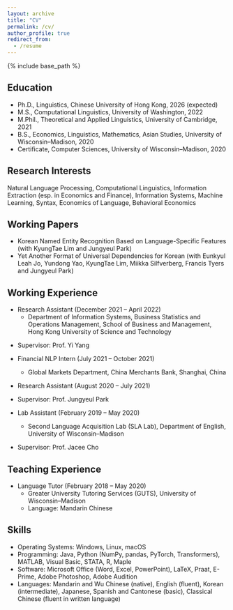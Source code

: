 ```yaml
---
layout: archive
title: "CV"
permalink: /cv/
author_profile: true
redirect_from:
  - /resume
---
```


{% include base_path %}

## Education

* Ph.D., Linguistics, Chinese University of Hong Kong, 2026 (expected)
* M.S., Computational Linguistics, University of Washington, 2022
* M.Phil., Theoretical and Applied Linguistics, University of Cambridge, 2021
* B.S., Economics, Linguistics, Mathematics, Asian Studies, University of Wisconsin–Madison, 2020
* Certificate, Computer Sciences, University of Wisconsin–Madison, 2020

## Research Interests

Natural Language Processing, Computational Linguistics, Information Extraction (esp. in Economics and Finance), Information Systems, Machine Learning, Syntax, Economics of Language, Behavioral Economics

## Working Papers

<!--
  <ul>{% for post in site.workingpaper %}
    {% include archive-single-cv.html %}
  {% endfor %}</ul> 
-->
* Korean Named Entity Recognition Based on Language-Specific Features (with KyungTae Lim and Jungyeul Park) 
* Yet Another Format of Universal Dependencies for Korean (with Eunkyul Leah Jo, Yundong Yao, KyungTae Lim, Miikka Silfverberg, Francis Tyers and Jungyeul Park)

## Working Experience

* Research Assistant (December 2021 – April 2022)
  * Department of Information Systems, Business Statistics and Operations Management, School of Business and Management, Hong Kong University of Science and Technology
<!--  * Duties included: Tagging issues -->
  * Supervisor: Prof. Yi Yang 

* Financial NLP Intern (July 2021 – October 2021)
  * Global Markets Department, China Merchants Bank, Shanghai, China
<!--  * Duties included: Tagging issues --> 
<!--  * Supervisor: Prof. --> 

* Research Assistant (August 2020 – July 2021)
<!--  * Github University -->
<!--  * Duties included: Merging pull requests -->
  * Supervisor: Prof. Jungyeul Park 

* Lab Assistant (February 2019 – May 2020)
  * Second Language Acquisition Lab (SLA Lab), Department of English, University of Wisconsin–Madison
<!--  * Duties included: Tagging issues -->
  * Supervisor: Prof. Jacee Cho  


## Teaching Experience

* Language Tutor (February 2018 – May 2020)
  * Greater University Tutoring Services (GUTS), University of Wisconsin–Madison
  * Language: Mandarin Chinese
<!--
  <ul>{% for post in site.teaching %}
    {% include archive-single-cv.html %}
  {% endfor %}</ul>
-->

## Skills

* Operating Systems: Windows, Linux, macOS
* Programming: Java, Python (NumPy, pandas, PyTorch, Transformers), MATLAB, Visual Basic, STATA, R, Maple
* Software: Microsoft Office (Word, Excel, PowerPoint), LaTeX, Praat, E-Prime, Adobe Photoshop, Adobe Audition
* Languages: Mandarin and Wu Chinese (native), English (fluent), Korean (intermediate), Japanese, Spanish and Cantonese (basic), Classical Chinese (fluent in written language)

<!--
Publications
======
  <ul>{% for post in site.publications %}
    {% include archive-single-cv.html %}
  {% endfor %}</ul>

Talks
======
  <ul>{% for post in site.talks %}
    {% include archive-single-talk-cv.html %}
  {% endfor %}</ul>

Service and leadership
======
* Currently signed in to 43 different slack teams
-->
